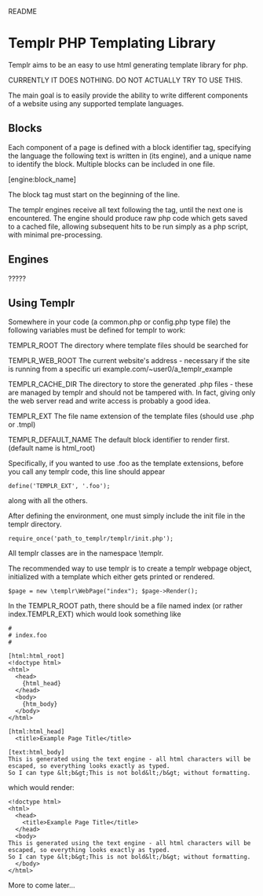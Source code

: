 
README

Templr PHP Templating Library
=============================

Templr aims to be an easy to use html generating template library for php.

CURRENTLY IT DOES NOTHING. DO NOT ACTUALLY TRY TO USE THIS.

The main goal is to easily provide the ability to write different components of a website using any supported template languages.

Blocks
------

Each component of a page is defined with a block identifier tag, specifying the language the following text is written in (its engine), and a unique name to identify the block.
Multiple blocks can be included in one file.

[engine:block_name]

The block tag must start on the beginning of the line. 

The templr engines receive all text following the tag, until the next one is encountered.
The engine should produce raw php code which gets saved to a cached file, allowing subsequent hits to be run simply as a php script, with minimal pre-processing.

Engines
-------

?????


Using Templr
--------------
 
Somewhere in your code (a common.php or config.php type file) the following variables must be defined for templr to work:

TEMPLR_ROOT
    The directory where template files should be searched for

TEMPLR_WEB_ROOT
    The current website's address - necessary if the site is running from a specific uri 
    example.com/~user0/a_templr_example

TEMPLR_CACHE_DIR
    The directory to store the generated .php files - these are managed by templr and should not be tampered with.
    In fact, giving only the web server read and write access is probably a good idea.

TEMPLR_EXT
    The file name extension of the template files (should use .php or .tmpl)

TEMPLR_DEFAULT_NAME
    The default block identifier to render first. (default name is html_root)

Specifically, if you wanted to use .foo as the template extensions, before you call any templr code, this line should appear

`define('TEMPLR_EXT', '.foo');`

along with all the others.

After defining the environment, one must simply include the init file in the templr directory.

`require_once('path_to_templr/templr/init.php');`
 
All templr classes are in the namespace \templr.

The recommended way to use templr is to create a templr webpage object, initialized with a template which either gets printed or rendered.

`
$page = new \templr\WebPage("index");
$page->Render();
`

In the TEMPLR_ROOT path, there should be a file named index (or rather index.TEMPLR_EXT) which would look something like

```
#
# index.foo
#

[html:html_root]
<!doctype html>
<html>
  <head>
    {html_head}
  </head>
  <body>
    {htm_body}
  </body>
</html>

[html:html_head]
  <title>Example Page Title</title>

[text:html_body]
This is generated using the text engine - all html characters will be escaped, so everything looks exactly as typed.
So I can type &lt;b&gt;This is not bold&lt;/b&gt; without formatting.
```

which would render:

```
<!doctype html>
<html>
  <head>
    <title>Example Page Title</title>
  </head>
  <body>
This is generated using the text engine - all html characters will be escaped, so everything looks exactly as typed.
So I can type &lt;b&gt;This is not bold&lt;/b&gt; without formatting.
  </body>
</html>
```

More to come later...
